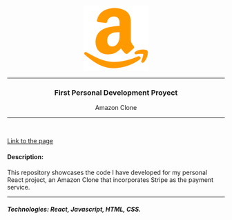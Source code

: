<div align="center">
    <a href="https://steady-khapse-b1299b.netlify.app/">
        <img src="https://raw.githubusercontent.com/adrian98v/Amazon_Clone/main/src/assets/Amazon_image.png" alt="Descripción de la imagen" >
    </a>
    <hr>
    <h3>First Personal Development Proyect</h3>
    <p>Amazon Clone</p>
</div>

<hr>
<br>

<a href="https://steady-khapse-b1299b.netlify.app/">Link to the page </a>

<h4>Description:</h4>
<p>This repository showcases the code I have developed for my personal React project, an Amazon Clone that incorporates Stripe as the payment service.</p>

<hr>

<h5><strong>Technologies:</strong> React, Javascript, HTML, CSS.</h5>

